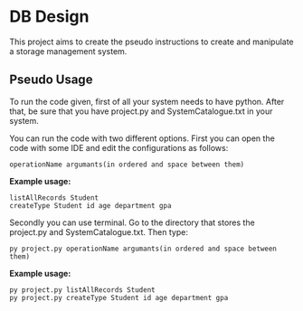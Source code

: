 # DB Design

This project aims to create the pseudo instructions to create and manipulate a storage management system.

## Pseudo Usage

To run the code given, first of all your system needs to have python. After that, be sure that you have project.py and SystemCatalogue.txt in your system.

You can run the code with two different options. First you can open the code with some IDE and edit the configurations as follows: 

```
operationName argumants(in ordered and space between them)
```

**Example usage:**
```
listAllRecords Student
createType Student id age department gpa 
```

Secondly you can use terminal. Go to the directory that stores the project.py and SystemCatalogue.txt. Then type:

```
py project.py operationName argumants(in ordered and space between them)
```

**Example usage:**
```
py project.py listAllRecords Student
py project.py createType Student id age department gpa
```
